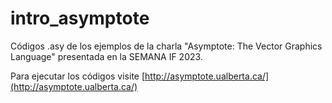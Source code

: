 # intro_asymptote

Códigos .asy de los ejemplos de la charla "Asymptote: The Vector Graphics Language" presentada en la SEMANA IF 2023.

Para ejecutar los códigos visite [http://asymptote.ualberta.ca/](http://asymptote.ualberta.ca/)



